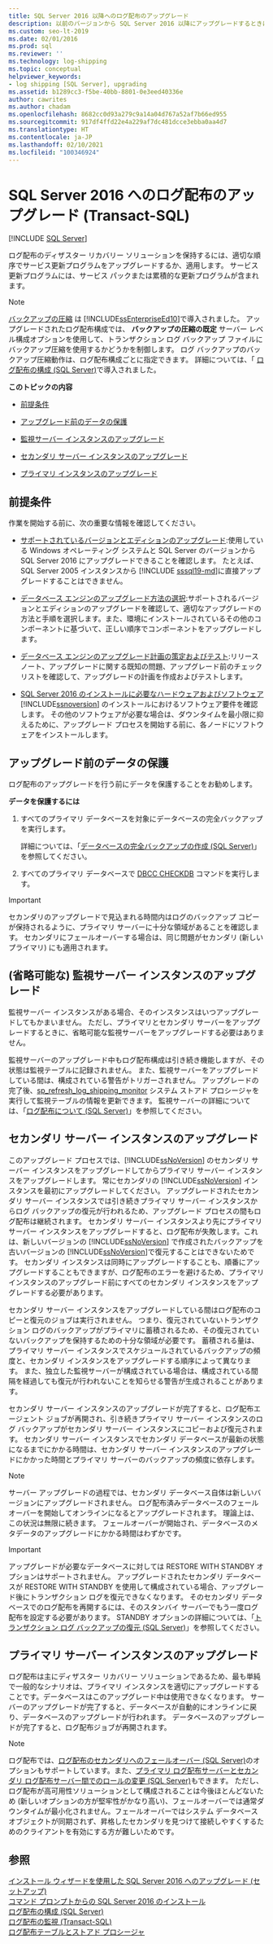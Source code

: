```yaml
---
title: SQL Server 2016 以降へのログ配布のアップグレード
description: 以前のバージョンから SQL Server 2016 以降にアップグレードするときに、ログ配布のディザスター リカバリー ソリューションを保持するための適切な順序について説明します。
ms.custom: seo-lt-2019
ms.date: 02/01/2016
ms.prod: sql
ms.reviewer: ''
ms.technology: log-shipping
ms.topic: conceptual
helpviewer_keywords:
- log shipping [SQL Server], upgrading
ms.assetid: b1289cc3-f5be-40bb-8801-0e3eed40336e
author: cawrites
ms.author: chadam
ms.openlocfilehash: 8682cc0d93a279c9a14a04d767a52af7b66ed955
ms.sourcegitcommit: 917df4ffd22e4a229af7dc481dcce3ebba0aa4d7
ms.translationtype: HT
ms.contentlocale: ja-JP
ms.lasthandoff: 02/10/2021
ms.locfileid: "100346924"
---
```

# <a name="upgrading-log-shipping-to-sql-server-2016-transact-sql"></a>SQL Server 2016 へのログ配布のアップグレード (Transact-SQL)

[!INCLUDE [SQL Server](../../includes/applies-to-version/sqlserver.md)]

ログ配布のディザスター リカバリー ソリューションを保持するには、適切な順序でサービス更新プログラムをアップグレードするか、適用します。 サービス更新プログラムには、サービス パックまたは累積的な更新プログラムが含まれます。  
  
> [!NOTE]  
> [バックアップの圧縮](../../relational-databases/backup-restore/backup-compression-sql-server.md) は [!INCLUDE[ssEnterpriseEd10](../../includes/ssenterpriseed10-md.md)]で導入されました。 アップグレードされたログ配布構成では、 **バックアップの圧縮の既定** サーバー レベル構成オプションを使用して、トランザクション ログ バックアップ ファイルにバックアップ圧縮を使用するかどうかを制御します。 ログ バックアップのバックアップ圧縮動作は、ログ配布構成ごとに指定できます。 詳細については、「 [ログ配布の構成 &#40;SQL Server&#41;](../../database-engine/log-shipping/configure-log-shipping-sql-server.md)で導入されました。  
  
 **このトピックの内容**  
  
-   [前提条件](#Prerequisites)  
  
-   [アップグレード前のデータの保護](#ProtectData)  
  
-   [監視サーバー インスタンスのアップグレード](#UpgradeMonitor)  
  
-   [セカンダリ サーバー インスタンスのアップグレード](#UpgradeSecondaries)  
  
-   [プライマリ インスタンスのアップグレード](#UpgradePrimary)  
  
##  <a name="prerequisites"></a><a name="Prerequisites"></a> 前提条件  
 作業を開始する前に、次の重要な情報を確認してください。  
  
-   [サポートされているバージョンとエディションのアップグレード](../../database-engine/install-windows/supported-version-and-edition-upgrades.md):使用している Windows オペレーティング システムと SQL Server のバージョンから SQL Server 2016 にアップグレードできることを確認します。 たとえば、SQL Server 2005 インスタンスから [!INCLUDE [sssql19-md](../../includes/sssql19-md.md)]に直接アップグレードすることはできません。  
  
-   [データベース エンジンのアップグレード方法の選択](../../database-engine/install-windows/choose-a-database-engine-upgrade-method.md):サポートされるバージョンとエディションのアップグレードを確認して、適切なアップグレードの方法と手順を選択します。また、環境にインストールされているその他のコンポーネントに基づいて、正しい順序でコンポーネントをアップグレードします。  
  
-   [データベース エンジンのアップグレード計画の策定およびテスト](../../database-engine/install-windows/plan-and-test-the-database-engine-upgrade-plan.md):リリース ノート、アップグレードに関する既知の問題、アップグレード前のチェックリストを確認して、アップグレードの計画を作成およびテストします。  
  
-   [SQL Server 2016 のインストールに必要なハードウェアおよびソフトウェア](../../sql-server/install/hardware-and-software-requirements-for-installing-sql-server.md)[!INCLUDE[ssnoversion](../../includes/ssnoversion-md.md)] のインストールにおけるソフトウェア要件を確認します。 その他のソフトウェアが必要な場合は、ダウンタイムを最小限に抑えるために、アップグレード プロセスを開始する前に、各ノードにソフトウェアをインストールします。  
  
##  <a name="protect-your-data-before-the-upgrade"></a><a name="ProtectData"></a> アップグレード前のデータの保護  
 ログ配布のアップグレードを行う前にデータを保護することをお勧めします。  
  
 **データを保護するには**  
  
1.  すべてのプライマリ データベースを対象にデータベースの完全バックアップを実行します。  
  
     詳細については、「[データベースの完全バックアップの作成 &#40;SQL Server&#41;](../../relational-databases/backup-restore/create-a-full-database-backup-sql-server.md)」を参照してください。  
  
2.  すべてのプライマリ データベースで [DBCC CHECKDB](../../t-sql/database-console-commands/dbcc-checkdb-transact-sql.md) コマンドを実行します。  
  
> [!IMPORTANT]  
>  セカンダリのアップグレードで見込まれる時間内はログのバックアップ コピーが保持されるように、プライマリ サーバーに十分な領域があることを確認します。  セカンダリにフェールオーバーする場合は、同じ問題がセカンダリ (新しいプライマリ) にも適用されます。  
  
##  <a name="upgrading-the-optional-monitor-server-instance"></a><a name="UpgradeMonitor"></a> (省略可能な) 監視サーバー インスタンスのアップグレード  
 監視サーバー インスタンスがある場合、そのインスタンスはいつアップグレードしてもかまいません。 ただし、プライマリとセカンダリ サーバーをアップグレードするときに、省略可能な監視サーバーをアップグレードする必要はありません。  
  
 監視サーバーのアップグレード中もログ配布構成は引き続き機能しますが、その状態は監視テーブルに記録されません。 また、監視サーバーをアップグレードしている間は、構成されている警告がトリガーされません。 アップグレードの完了後、[sp_refresh_log_shipping_monitor](../../relational-databases/system-stored-procedures/sp-refresh-log-shipping-monitor-transact-sql.md) システム ストアド プロシージャを実行して監視テーブルの情報を更新できます。   監視サーバーの詳細については、「[ログ配布について &#40;SQL Server&#41;](../../database-engine/log-shipping/about-log-shipping-sql-server.md)」を参照してください。  
  
##  <a name="upgrading-the-secondary-server-instances"></a><a name="UpgradeSecondaries"></a> セカンダリ サーバー インスタンスのアップグレード  

このアップグレード プロセスでは、[!INCLUDE[ssNoVersion](../../includes/ssnoversion-md.md)] のセカンダリ サーバー インスタンスをアップグレードしてからプライマリ サーバー インスタンスをアップグレードします。 常にセカンダリの [!INCLUDE[ssNoVersion](../../includes/ssnoversion-md.md)] インスタンスを最初にアップグレードしてください。 アップグレードされたセカンダリ サーバー インスタンスでは引き続きプライマリ サーバー インスタンスからログ バックアップの復元が行われるため、アップグレード プロセスの間もログ配布は継続されます。 セカンダリ サーバー インスタンスより先にプライマリ サーバー インスタンスをアップグレードすると、ログ配布が失敗します。これは、新しいバージョンの [!INCLUDE[ssNoVersion](../../includes/ssnoversion-md.md)] で作成されたバックアップを古いバージョンの [!INCLUDE[ssNoVersion](../../includes/ssnoversion-md.md)]で復元することはできないためです。 セカンダリ インスタンスは同時にアップグレードすることも、順番にアップグレードすることもできますが、ログ配布のエラーを避けるため、プライマリ インスタンスのアップグレード前にすべてのセカンダリ インスタンスをアップグレードする必要があります。  
  
セカンダリ サーバー インスタンスをアップグレードしている間はログ配布のコピーと復元のジョブは実行されません。 つまり、復元されていないトランザクション ログのバックアップがプライマリに蓄積されるため、その復元されていないバックアップを保持するための十分な領域が必要です。 蓄積される量は、プライマリ サーバー インスタンスでスケジュールされているバックアップの頻度と、セカンダリ インスタンスをアップグレードする順序によって異なります。 また、独立した監視サーバーが構成されている場合は、構成されている間隔を経過しても復元が行われないことを知らせる警告が生成されることがあります。  
  
 セカンダリ サーバー インスタンスのアップグレードが完了すると、ログ配布エージェント ジョブが再開され、引き続きプライマリ サーバー インスタンスのログ バックアップがセカンダリ サーバー インスタンスにコピーおよび復元されます。 セカンダリ サーバー インスタンスでセカンダリ データベースが最新の状態になるまでにかかる時間は、セカンダリ サーバー インスタンスのアップグレードにかかった時間とプライマリ サーバーのバックアップの頻度に依存します。  
  
> [!NOTE]  
> サーバー アップグレードの過程では、セカンダリ データベース自体は新しいバージョンにアップグレードされません。 ログ配布済みデータベースのフェールオーバーを開始してオンラインになるとアップグレードされます。 理論上は、この状況は無限に続きます。 フェールオーバーが開始され、データベースのメタデータのアップグレードにかかる時間はわずかです。  
  
> [!IMPORTANT]  
>  アップグレードが必要なデータベースに対しては RESTORE WITH STANDBY オプションはサポートされません。 アップグレードされたセカンダリ データベースが RESTORE WITH STANDBY を使用して構成されている場合、アップグレード後にトランザクション ログを復元できなくなります。 そのセカンダリ データベースでのログ配布を再開するには、そのスタンバイ サーバーでもう一度ログ配布を設定する必要があります。 STANDBY オプションの詳細については、「[トランザクション ログ バックアップの復元 &#40;SQL Server&#41;](../../relational-databases/backup-restore/restore-a-transaction-log-backup-sql-server.md)」を参照してください。  
  
##  <a name="upgrading-the-primary-server-instance"></a><a name="UpgradePrimary"></a> プライマリ サーバー インスタンスのアップグレード  
 ログ配布は主にディザスター リカバリー ソリューションであるため、最も単純で一般的なシナリオは、プライマリ インスタンスを適切にアップグレードすることです。データベースはこのアップグレード中は使用できなくなります。 サーバーのアップグレードが完了すると、データベースが自動的にオンラインに戻り、データベースのアップグレードが行われます。 データベースのアップグレードが完了すると、ログ配布ジョブが再開されます。  
  
> [!NOTE]  
>  ログ配布では、[ログ配布のセカンダリへのフェールオーバー &#40;SQL Server&#41;](../../database-engine/log-shipping/fail-over-to-a-log-shipping-secondary-sql-server.md)のオプションもサポートしています。また、[プライマリ ログ配布サーバーとセカンダリ ログ配布サーバー間でのロールの変更 &#40;SQL Server&#41;](../../database-engine/log-shipping/change-roles-between-primary-and-secondary-log-shipping-servers-sql-server.md)もできます。  ただし、ログ配布が高可用性ソリューションとして構成されることは今後ほとんどないため (新しいオプションの方が堅牢性がかなり高い)、フェールオーバーでは通常ダウンタイムが最小化されません。フェールオーバーではシステム データベース オブジェクトが同期されず、昇格したセカンダリを見つけて接続しやすくするためのクライアントを有効にする方が難しいためです。  
  
## <a name="see-also"></a>参照  
 [インストール ウィザードを使用した SQL Server 2016 へのアップグレード &#40;セットアップ&#41;](../../database-engine/install-windows/upgrade-sql-server-using-the-installation-wizard-setup.md)   
 [コマンド プロンプトからの SQL Server 2016 のインストール](../install-windows/install-sql-server-from-the-command-prompt.md)   
 [ログ配布の構成 &#40;SQL Server&#41;](../../database-engine/log-shipping/configure-log-shipping-sql-server.md)   
 [ログ配布の監視 &#40;Transact-SQL&#41;](../../database-engine/log-shipping/monitor-log-shipping-transact-sql.md)   
 [ログ配布テーブルとストアド プロシージャ](../../database-engine/log-shipping/log-shipping-tables-and-stored-procedures.md)  
  
